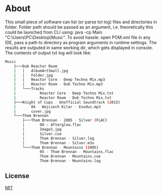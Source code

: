 # About

This small piece of software can list (or parse txt log) files and directories in folder. 
Folder path should be passed as an argument, i.e. 
theoretically this could be launched from CLI using: java -cp Main "C:\Users\PC\Desktop\Music".
To avoid hassle: open POM.xml file in any IDE, pass a path to directory as program arguments in runtime settings.
The results are outputed in same working dir, which gets displayed in console. The contents of output txt log will look like:

```bash
Music
    ├───Dub Reactor Room
    |   |   AlbumArtSmall.jpg
    |   |   Folder.jpg
    |   |   Reactor Core - Deep Techno Mix.mp3
    |   |   Reactor Room - Dub Techno Mix.mp3
    |   └───Tracks
    |           Reactor Core - Deep Techno Mix.txt
    |           Reactor Room - Dub Techno Mix.txt
    ├───Knight of Cups - Unofficial Soundtrack (2015)
    |       04 - Wojciech Kilar - Exodus.mp3
    |       cover.jpg
    └───Thom Brennan
        ├───Thom Brennan - 2005 - Silver (FLAC)
        |       08 – Afterglow.flac
        |       Image1.jpg
        |       Silver.cue
        |       Thom Brennan - Silver.log
        |       Thom Brennan - Silver.m3u
        └───Thom Brennan - Mountains (2005)
                05 - Thom Brennan - Mountains.flac
                Thom Brennan - Mountains.cue
                Thom Brennan - Mountains.log

```

## License
[MIT](https://choosealicense.com/licenses/mit/)